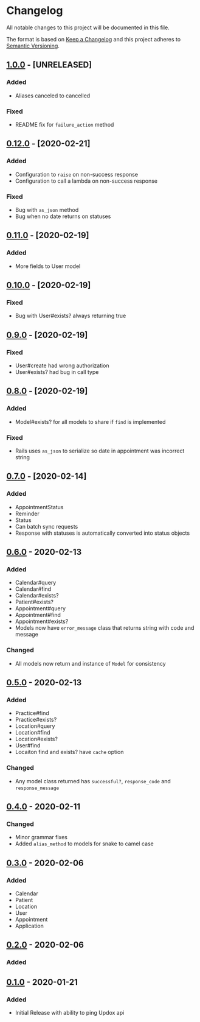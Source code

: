 # Changelog
All notable changes to this project will be documented in this file.

The format is based on [Keep a Changelog](http://keepachangelog.com/en/1.0.0/)
and this project adheres to [Semantic Versioning](http://semver.org/spec/v2.0.0.html).

## [1.0.0] - [UNRELEASED]
### Added
- Aliases canceled to cancelled

### Fixed
- README fix for `failure_action` method

## [0.12.0] - [2020-02-21]
### Added
- Configuration to `raise` on non-success response
- Configuration to call a lambda on non-success response

### Fixed
- Bug with `as_json` method
- Bug when no date returns on statuses

## [0.11.0] - [2020-02-19]
### Added
- More fields to User model

## [0.10.0] - [2020-02-19]
### Fixed
- Bug with User#exists? always returning true

## [0.9.0] - [2020-02-19]
### Fixed
- User#create had wrong authorization
- User#exists? had bug in call type

## [0.8.0] - [2020-02-19]
### Added
- Model#exists? for all models to share if `find` is implemented

### Fixed
- Rails uses `as_json` to serialize so date in appointment was incorrect string

## [0.7.0] - [2020-02-14]
### Added
- AppointmentStatus
- Reminder
- Status
- Can batch sync requests
- Response with statuses is automatically converted into status objects

## [0.6.0] - 2020-02-13
### Added
- Calendar#query
- Calendar#find
- Calendar#exists?
- Patient#exists?
- Appointment#query
- Appointment#find
- Appointment#exists?
- Models now have `error_message` class that returns string with code and message

### Changed
- All models now return and instance of `Model` for consistency

## [0.5.0] - 2020-02-13
### Added
- Practice#find
- Practice#exists?
- Location#query
- Location#find
- Location#exists?
- User#find
- Locaiton find and exists? have `cache` option

### Changed
- Any model class returned has `successful?`, `response_code` and `response_message`

## [0.4.0] - 2020-02-11
### Changed
- Minor grammar fixes
- Added `alias_method` to models for snake to camel case

## [0.3.0] - 2020-02-06
### Added
- Calendar
- Patient
- Location
- User
- Appointment
- Application

## [0.2.0] - 2020-02-06
### Added

## [0.1.0] - 2020-01-21
### Added
- Initial Release with ability to ping Updox api

[1.0.0]: https://github.com/WeInfuse/updox/compare/v0.12.0...HEAD
[0.12.0]: https://github.com/WeInfuse/updox/compare/v0.11.0...v0.12.0
[0.11.0]: https://github.com/WeInfuse/updox/compare/v0.10.0...v0.11.0
[0.10.0]: https://github.com/WeInfuse/updox/compare/v0.9.0...v0.10.0
[0.9.0]: https://github.com/WeInfuse/updox/compare/v0.8.0...v0.9.0
[0.8.0]: https://github.com/WeInfuse/updox/compare/v0.7.0...v0.8.0
[0.7.0]: https://github.com/WeInfuse/updox/compare/v0.6.0...v0.7.0
[0.6.0]: https://github.com/WeInfuse/updox/compare/v0.5.0...v0.6.0
[0.5.0]: https://github.com/WeInfuse/updox/compare/v0.4.0...v0.5.0
[0.4.0]: https://github.com/WeInfuse/updox/compare/v0.3.0...v0.4.0
[0.3.0]: https://github.com/WeInfuse/updox/compare/v0.2.0...v0.3.0
[0.2.0]: https://github.com/WeInfuse/updox/compare/v0.1.0...v0.2.0
[0.1.0]: https://github.com/WeInfuse/updox/compare/v0.1.0
